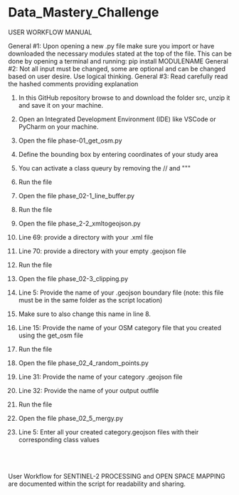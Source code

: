 # Data_Mastery_Challenge

USER WORKFLOW MANUAL

General #1: Upon opening a new .py file make sure you import or have downloaded the necessary modules stated at the top of the file. This can be done by opening a terminal and running: pip install MODULENAME
General #2: Not all input must be changed, some are optional and can be changed based on user desire. Use logical thinking.
General #3: Read carefully read the hashed comments providing explanation

1. In this GitHub repository browse to and download the folder src, unzip it and save it on your machine.
2. Open an Integrated Development Environment (IDE) like VSCode or PyCharm on your machine.
3. Open the file phase-01_get_osm.py 
4. Define the bounding box by entering coordinates of your study area
5. You can activate a class queury by removing the // and """
6. Run the file

7. Open the file phase_02-1_line_buffer.py
8. Run the file

9. Open the file phase_2-2_xmltogeojson.py
10. Line 69: provide a directory with your .xml file
11. Line 70: provide a directory with your empty .geojson file
12. Run the file

13. Open the file phase_02-3_clipping.py
14. Line 5: Provide the name of your .geojson boundary file (note: this file must be in the same folder as the script location)
15. Make sure to also change this name in line 8.
16. Line 15: Provide the name of your OSM category file that you created using the get_osm file
17. Run the file

18. Open the file phase_02_4_random_points.py
19. Line 31: Provide the name of your category .geojson file
20. Line 32: Provide the name of your output outfile
21. Run the file

22. Open the file phase_02_5_mergy.py
23. Line 5: Enter all your created category.geojson files with their corresponding class values
<br />
<br />
<br />
User Workflow for SENTINEL-2 PROCESSING and OPEN SPACE MAPPING are documented within the script for readability and sharing.
